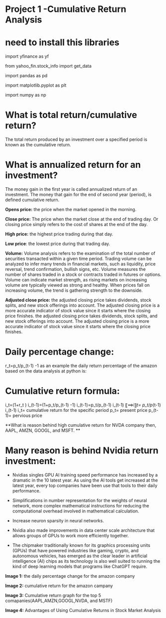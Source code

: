 # Project 1 -Cumulative Return Analysis

# need to install this libraries 

import yfinance as yf

from yahoo_fin.stock_info import get_data

import pandas as pd

import matplotlib.pyplot as plt

import numpy as np

# What is total return/cumulative return?

The total return produced by an investment over a specified period is known as the cumulative return. 

# What is annualized return for an investment?

The money gain in the first year is called annualized return of an investment. The money that gain for the end of second year (period), is defined cumulative return. 

**Opens price:**
the price when the market opened in the morning. 

**Close price:**
The price when the market close at the end of trading day. Or closing price simply refers to the cost of shares at the end of the day.

**High price:**
the highest price trading during that day. 

**Low price**: 
the lowest price during that trading day. 

**Volume:**
Volume analysis refers to the examination of the total number of securities transacted within a given time period. Trading volume can be analyzed to infer many trends in financial markets, such as liquidity, price reversal, trend confirmation, bullish signs, etc.
Volume measures the number of shares traded in a stock or contracts traded in futures or options. Volume can indicate market strength, as rising markets on increasing volume are typically viewed as strong and healthy. When prices fall on increasing volume, the trend is gathering strength to the downside.

**Adjusted close price:**
the adjusted closing price takes dividends, stock splits, and new stock offerings into account. The adjusted closing price is a more accurate indicator of stock value since it starts where the closing price finishes. the adjusted closing price takes dividends, stock splits, and new stock offerings into account. The adjusted closing price is a more accurate indicator of stock value since it starts where the closing price finishes.

# Daily percentage change:

r_t=p_t/p_(t-1) -1
as an example the daily return percentage of the amazon based on the data analysis at python is:

# Cumulative return formula:

i_t=(1+r_t ) i_(t-1)=(1+p_t/p_(t-1) -1) i_(t-1)=p_t/p_(t-1)  i_(t-1)
〖⟹i〗_t=  p_t/p_(t-1)  i_(t-1)
i_t= cumulative return for the specific period
p_t= present price 
p_(t-1)= pervious price 

**What is reason behind high cumulative return for NVDA company then, AAPL, AMZN, GOOGL, and MSFT. **

# Many reason is behind Nvidia return investment:
- Nvidias singles GPU AI training speed performance has increased by a dramatic in the 10 latest year. As using the AI tools get increased at the latest year, every top companies have been use that tools to their daily performance.

- Simplifications in number representation for the weights of neural network, more complex mathematical instructions for reducing the computational overhead involved in mathematical calculation.

- Increase neuron sparsity in neural networks.

- Nvidia also made improvements in data center scale architecture that allows groups of GPUs to work more efficiently together.

- The chipmaker traditionally known for its graphics processing units (GPUs) that have powered industries like gaming, crypto, and autonomous vehicles, has emerged as the clear leader in artificial intelligence (AI) chips as its technology is also well suited to running the kind of deep learning models that programs like ChatGPT require.

**Image 1:**
  the daily percentage change for the amazon company
  
   **Image 2:**
  cumulative return for the amazon campany
  
  **Image 3:**
  Cumulative return graph for the top 5 comapanies(AAPL,AMZN,GOOGL,NVDA, and MSTF)
  
  **Image 4:**
  Advantages of Using Cumulative Returns in Stock Market Analysis
 
  
